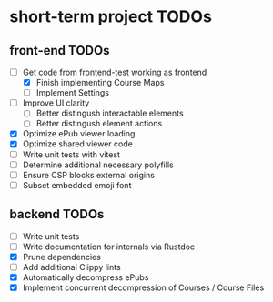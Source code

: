 # short-term project TODOs

## front-end TODOs

- [ ] Get code from [frontend-test](https://github.com/transkatgirl/frontend-test) working as frontend
	- [X] Finish implementing Course Maps
	- [ ] Implement Settings
- [ ] Improve UI clarity
	- [ ] Better distingush interactable elements
	- [ ] Better distingush element actions
- [X] Optimize ePub viewer loading
- [X] Optimize shared viewer code
- [ ] Write unit tests with vitest
- [ ] Determine additional necessary polyfills
- [ ] Ensure CSP blocks external origins
- [ ] Subset embedded emoji font

## backend TODOs

- [ ] Write unit tests
- [ ] Write documentation for internals via Rustdoc
- [X] Prune dependencies
- [ ] Add additional Clippy lints
- [X] Automatically decompress ePubs
- [X] Implement concurrent decompression of Courses / Course Files